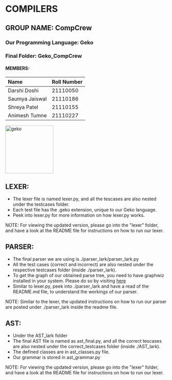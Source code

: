 # COMPILERS

## GROUP NAME: CompCrew
### Our Programming Language: Geko
### Final Folder: Geko_CompCrew
#### MEMBERS:
|Name              |Roll Number      |
|:------------------|:-----------------|
|Darshi Doshi      |21110050|
|Saumya Jaiswal    |21110186|
|Shreya Patel      |21110155|
|Animesh Tumne     |21110227|

<p align="left"><img src="https://github.com/IITGN-CS327-2024/our-own-compiler-compcrew/assets/134190955/c304842e-fb75-4203-a09b-e26c32378bce" alt="geko" height="150"></p>

## LEXER:

- The lexer file is named lexer.py, and all the tescases are also nested under the testcases folder.
- Each test file has the .geko extension, unique to our Geko language.
- Peek into lexer.py for more information on how lexer.py works.

NOTE: For viewing the updated version, please go into the "lexer" folder, and have a look at the README file for instructions on how to run our lexer.

## PARSER:

- The final parser we are using is ./parser_lark/parser_lark.py
- All the test cases (correct and incorrect) are also nested under the respective testcases folder (inside ./parser_lark).
- To get the graph of our obtained parse tree, you need to have graphwiz installed in your system. Please do so by visiting [here](https://gitlab.com/api/v4/projects/4207231/packages/generic/graphviz-releases/10.0.1/windows_10_cmake_Release_graphviz-install-10.0.1-win64.exe)
- Similar to lexer.py, peek into ./parser_lark and have a read of the README.md file, to understand the workings of our parser.

NOTE: Similar to the lexer, the updated instructions on how to run our parser are posted under ./parser_lark inside the readme file.

## AST:
- Under the AST_lark folder
- The final AST file is named as ast_final.py, and all the correct tescases are also nested under the correct_testcases folder (inside ./AST_lark).
- The defined classes are in ast_classes.py file.
- Our grammar is stored in ast_grammar.py

NOTE: For viewing the updated version, please go into the "lexer" folder, and have a look at the README file for instructions on how to run our lexer.
